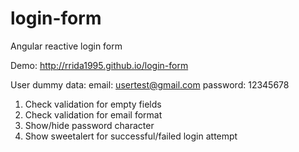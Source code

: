 # login-form
Angular reactive login form

Demo: http://rrida1995.github.io/login-form

User dummy data:
email: usertest@gmail.com
password: 12345678

1. Check validation for empty fields
2. Check validation for email format
3. Show/hide password character
4. Show sweetalert for successful/failed login attempt
